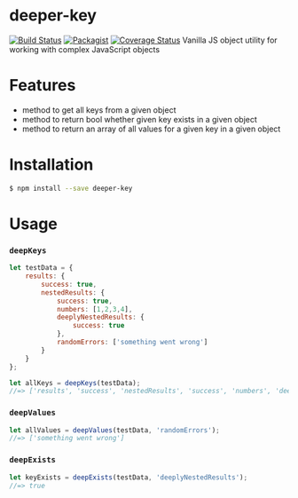 # deeper-key
[![Build Status](https://travis-ci.org/johnmcguin/deeper-key.svg?branch=master)](https://travis-ci.org/johnmcguin/deeper-key.svg?branch=master)
[![Packagist](https://img.shields.io/packagist/v/deeper-key.svg)]()
[![Coverage Status](https://coveralls.io/repos/johnmcguin/deeper-key/badge.svg?branch=master)](https://coveralls.io/r/johnmcguin/deeper-key?branch=master)
Vanilla JS object utility for working with complex JavaScript objects

# Features
- method to get all keys from a given object
- method to return bool whether given key exists in a given object
- method to return an array of all values for a given key in a given object

# Installation
```sh
$ npm install --save deeper-key
```
# Usage

### ```deepKeys```
```javascript
let testData = {
    results: {
        success: true,
        nestedResults: {
            success: true,
            numbers: [1,2,3,4],
            deeplyNestedResults: {
                success: true
            },
            randomErrors: ['something went wrong']
        }
    }
};

let allKeys = deepKeys(testData);
//=> ['results', 'success', 'nestedResults', 'success', 'numbers', 'deeplyNestedResults', 'success']
```

### ```deepValues```
```javascript
let allValues = deepValues(testData, 'randomErrors');
//=> ['something went wrong']
```

### ```deepExists```
```javascript
let keyExists = deepExists(testData, 'deeplyNestedResults');
//=> true
```